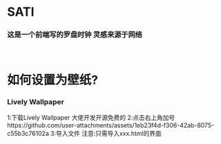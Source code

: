 <h1>SATI</h1>
<h3>这是一个前端写的罗盘时钟 灵感来源于网络</h3><br>

<h1>如何设置为壁纸?</h1>
<h3>Lively Wallpaper</h3>
<a>1:下载Lively Wallpaper 大佬开发开源免费的</a>
<a>2:点击右上角加号 https://github.com/user-attachments/assets/1eb23f4d-f306-42ab-8075-c55b3c76102a</a>
<a>3:导入文件 注意:只需导入xxx.html的界面</a>
